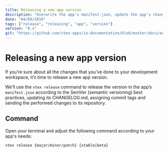 ```yaml
---
title: Releasing a new app version
description: "Overwrite the app's manifest.json, update the app's changelog.md and send the performed code changes to the app's repository by simply running one command in your terminal."
date: "04/09/2019"
tags: ["release", "releasing", "app", "version"]
version: "0.x"
git: "https://github.com/vtex-apps/io-documentation/blob/master/docs/en/Recipes/store/making-your-new-store-version-publicly-available.md"
---
```


# Releasing a new app version

If you’re sure about all the changes that you’ve done to your development workspace, it’s time to release a new app version.

We’ll use the `vtex release` command to release the version in the app’s `manifest.json` according to the SemVer (semantic versioning) best practices, updating its CHANGELOG.md, assigning commit tags and sending the performed changes to its repository.

## Command

Open your terminal and adjust the following command according to your app's needs:

`vtex release {major/minor/patch} {stable|beta}`
